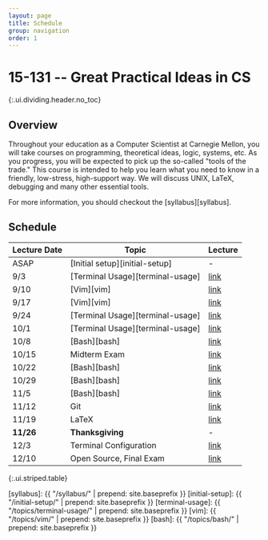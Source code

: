 ```yaml
---
layout: page
title: Schedule
group: navigation
order: 1
---
```


# 15-131 -- Great Practical Ideas in CS
{:.ui.dividing.header.no_toc}

## Overview

Throughout your education as a Computer Scientist at Carnegie Mellon, you will
take courses on programming, theoretical ideas, logic, systems, etc. As you
progress, you will be expected to pick up the so-called "tools of the trade."
This course is intended to help you learn what you need to know in a friendly,
low-stress, high-support way. We will discuss UNIX, LaTeX, debugging and many
other essential tools.

For more information, you should checkout the [syllabus][syllabus].

## Schedule

| Lecture Date | Topic                            | Lecture         |
| ------------ | -----                            | -------         |
| ASAP         | [Initial setup][initial-setup]   | -               |
| 9/3          | [Terminal Usage][terminal-usage] | [link][puzzle1] |
| 9/10         | [Vim][vim]                       | [link][puzzle1] |
| 9/17         | [Vim][vim]                       | [link][puzzle1] |
| 9/24         | [Terminal Usage][terminal-usage] | [link][puzzle1] |
| 10/1         | [Terminal Usage][terminal-usage] | [link][puzzle1] |
| 10/8         | [Bash][bash]                     | [link][puzzle1] |
| 10/15        | Midterm Exam                     | [link][puzzle1] |
| 10/22        | [Bash][bash]                     | [link][puzzle1] |
| 10/29        | [Bash][bash]                     | [link][puzzle1] |
| 11/5         | [Bash][bash]                     | [link][puzzle1] |
| 11/12        | Git                              | [link][puzzle1] |
| 11/19        | LaTeX                            | [link][puzzle1] |
| __11/26__    | __Thanksgiving__                 | -               |
| 12/3         | Terminal Configuration           | [link][puzzle1] |
| 12/10        | Open Source, Final Exam          | [link][puzzle1] |
{:.ui.striped.table}

[puzzle1]: https://www.google.com/
[syllabus]: {{ "/syllabus/" | prepend: site.baseprefix }}
[initial-setup]: {{ "/initial-setup/" | prepend: site.baseprefix }}
[terminal-usage]: {{ "/topics/terminal-usage/" | prepend: site.baseprefix }}
[vim]: {{ "/topics/vim/" | prepend: site.baseprefix }}
[bash]: {{ "/topics/bash/" | prepend: site.baseprefix }}
